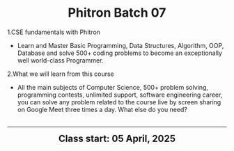 <h1 align="center">Phitron Batch 07</h1>

1.CSE fundamentals with Phitron
- Learn and Master Basic Programming, Data Structures, Algorithm, OOP, Database and solve 500+ coding problems to become an exceptionally well world-class Programmer.

2.What we will learn from this course
- All the main subjects of Computer Science, 500+ problem solving, programming contests, unlimited support, software engineering career, you can solve any problem related to the course live by screen sharing on Google Meet three times a day. What else do you need?
<br><br>
<hr>

<div style="text-align: center; font-size: 1.5em; font-weight: bold;">
    Class start: 05 April, 2025
</div>
